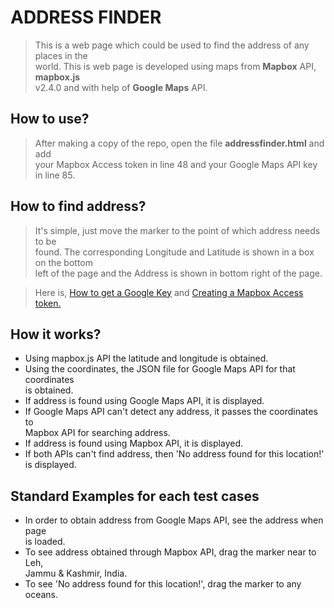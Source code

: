 # ADDRESS FINDER #

>This is a web page which could be used to find the address of any places in the  
world. This is web page is developed using maps from **Mapbox** API, **mapbox.js**  
v2.4.0 and with help of **Google Maps** API.  

## How to use? ##
> After making a copy of the repo, open the file **addressfinder.html** and add  
your Mapbox Access token in line 48 and your Google Maps API key in line 85.  




## How to find address? ##
> It's simple, just move the marker to the point of which address needs to be  
found. The corresponding Longitude and Latitude is shown in a box on the bottom  
left of the page and the Address is shown in bottom right of the page.  

> Here is, [How to get a Google Key](https://developers.google.com/maps/documentation/javascript/get-api-key "Google Maps API Key") and [Creating a Mapbox Access token.](https://www.mapbox.com/help/create-api-access-token/ "Mapbox Access token")

## How it works? ##
* Using mapbox.js API the latitude and longitude is obtained.
* Using the coordinates, the JSON file for Google Maps API for that coordinates  
 is obtained.
* If address is found using Google Maps API, it is displayed.
* If Google Maps API can't detect any address, it passes the coordinates to  
Mapbox API for searching address.
* If address is found using Mapbox API, it is displayed.
* If both APIs can't find address, then 'No address found for this location!'  
is displayed.

## Standard Examples for each test cases #
* In order to obtain address from Google Maps API, see the address when page  
is loaded.
* To see address obtained through Mapbox API, drag the marker near to Leh,  
Jammu & Kashmir, India.
* To see 'No address found for this location!', drag the marker to any oceans.
